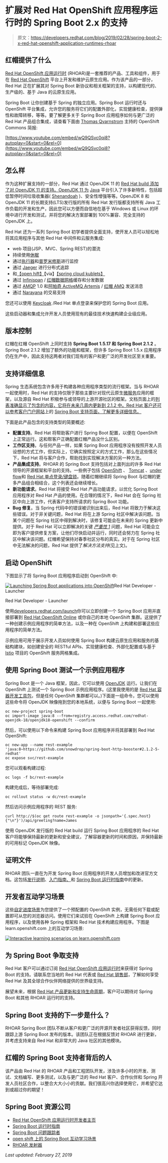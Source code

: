 # 扩展对 Red Hat OpenShift 应用程序运行时的 Spring Boot 2.x 的支持

> 原文：<https://developers.redhat.com/blog/2019/02/28/spring-boot-2-x-red-hat-openshift-application-runtimes-rhoar>

## 红帽提供了什么

[Red Hat OpenShift 应用运行时](https://developers.redhat.com/products/rhoar/overview/) (RHOAR)是一套推荐的产品、工具和组件，用于在 [Red Hat OpenShift](https://www.openshift.com/) 平台上开发和维护云原生应用。作为该产品的一部分，Red Hat 正在扩展其对 Spring Boot 新协议和相关框架的支持，以构建现代的、生产级的、基于 Java 的云原生应用。

Spring Boot 让你创建基于 Spring 的独立应用。Spring Boot 运行时还与 OpenShift 平台集成，允许您的服务将它们的配置外部化，实现健康检查，提供弹性和故障转移，等等。要了解更多关于 Spring Boot 应用程序如何与更广泛的 Red Hat 产品组合集成，请查看下面由 [Thomas Qvarnstrom](https://twitter.com/t_millstream) 主持的 OpenShift Commons 简报:

[https://www.youtube.com/embed/wQ9QSvc0qi8?autoplay=0&start=0&rel=0](https://www.youtube.com/embed/wQ9QSvc0qi8?autoplay=0&start=0&rel=0)

## 怎么样

作为这种扩展支持的一部分，Red Hat 通过 OpenJDK 11 的 [Red Hat build 添加了对 OpenJDK 11 的支持。OpenJDK 11 为](https://developers.redhat.com/products/openjdk) [Java](https://developers.redhat.com/blog/category/java/) 平台引入了许多新特性，包括超低暂停时间垃圾收集器( [Shenandoah](https://openjdk.java.net/projects/shenandoah/) )、安全性增强等等。OpenJDK 8 和 OpenJDK 11 的长期支持(LTS)发行版的所有 Red Hat 发行版都支持所有 Java 工作负载的开发和生产，因此您可以方便而自信地在基于 Windows 或 Linux 的环境中进行开发和测试，并将您的解决方案部署到 100%兼容、完全支持的 OpenJDK 上。

Red Hat 还为一系列 Spring Boot 初学者提供全面支持，使开发人员可以轻松地将其应用程序与其他 Red Hat 中间件和云服务集成:

*   web 项目(JSP、MVC、Spring REST)的潜流
*   持续使用[休眠](http://hibernate.org/)
*   通过[执行器](https://docs.spring.io/spring-boot/docs/current/reference/html/production-ready.html)和[普罗米修斯](https://prometheus.io/)进行监控
*   通过 [Jaeger](https://www.jaegertracing.io/) 进行分布式追踪
*   和[【open hift】](https://www.openshift.com/)【via】[【spring cloud kublets】](https://github.com/spring-cloud/spring-cloud-kubernetes)
*   通过 [Infinispan](http://infinispan.org/) / [红帽数据网格](https://developers.redhat.com/products/datagrid/overview)缓存和分发数据
*   通过 [AMQP](https://activemq.apache.org/artemis/docs/latest/amqp.html) 1.0 和[阿帕奇 ActiveMQ Artemis](https://activemq.apache.org/artemis/) / [红帽 AMQ](https://developers.redhat.com/products/amq/overview) 发送消息
*   通过 [Narayana](http://narayana.io/) 的交易支持

您还可以使用 [Keycloak](https://www.keycloak.org/) /Red Hat 单点登录来保护您的 Spring Boot 应用。

这些启动器和集成允许开发人员使用现有的最佳技术快速构建企业级应用。

## 版本控制

红帽在红帽 OpenShift 上同时支持 **Spring Boot 1.5.17 和 Spring Boot 2.1.2** 。Spring Boot 2.1.2 增加了额外的功能和框架，但许多 Spring Boot 1.5.x 应用程序仍在生产中，因此支持这两者对我们现有的客户和更广泛的开发社区至关重要。

## 支持详细信息

Spring 生态系统包含许多用于构建各种应用程序类型的流行框架。当与 RHOAR 一起使用时，Red Hat 的支持仅限于那些主要针对现代云原生[微服务](https://developers.redhat.com/topics/microservices/)应用的框架，以及源自 Red Hat 积极参与或领导的上游开源社区的框架。文档页面上的[列表准确显示了包含的内容，它将在未来几周内更新到 2.1.2 中。Red Hat 客户还可以参考客户门户网站](https://access.redhat.com/documentation/en-us/red_hat_openshift_application_runtimes/1/html-single/red_hat_openshift_application_runtimes_release_notes/#rn-runtime-components-spring-boot)上的 [Spring Boot 支持页面，了解更多详细信息。](https://access.redhat.com/articles/3710221)

下面是此产品包含的支持类型的简要概述:

*   **配置支持**。Red Hat 将帮助客户进行 Spring Boot 配置，以便在 OpenShift 上正常运行。这和帮客户正确配置红帽产品没什么区别。
*   **工作区支持**。与任何产品一样，如果 Spring Boot 应用程序没有按照开发人员设想的方式工作，但实际上，它确实按照定义的方式工作，那么在这些情况下，Red Hat 将与客户合作，帮助找到实现解决方案的另一种方法。
*   **产品集成支持**。RHOAR 的 Spring Boot 支持包括对上面列出的许多 Red Hat 领导的开源框架和平台的支持。一些例子包括 [OpenShift](https://openshift.com) 、 [Tomcat](https://tomcat.apache.org) 、[under flow](http://undertow.io/)和 [Red Hat 单点登录/键盘锁](https://access.redhat.com/products/red-hat-single-sign-on)。随着红帽继续将 Spring Boot 与红帽的更多产品组合相结合，这个列表还会继续增长。
*   **新功能请求**。Red Hat 将接受 Red Hat 产品功能请求，以优化 Spring Boot 应用程序对 Red Hat 产品的使用。在合理的情况下，Red Hat 会在 Spring 社区中向上游工作，代表客户支持所请求的 Spring Boot 功能。
*   **Bug 修复**。当 Spring 代码中的错误被识别出来后，Red Hat 将致力于解决这些错误。对于非关键问题，Red Hat 将在上游 Spring 社区中解决该问题。当某个问题在 Spring 社区中得到解决时，该修复可能会在未来的 Spring 更新中提供。对于 Red Hat 可以立即解决的关键 [*严重性 1*](https://access.redhat.com/support/policy/severity/) 问题，Red Hat 可能会立即为客户提供修复方案，让他们尽快启动并运行，同时还会努力在 Spring 社区中解决该问题。红帽希望保持对春季社区分布的真实。对于在 Spring 社区中无法解决的问题，Red Hat 提供了*解决方法支持*(见上文)。

## 启动 OpenShift

下图显示了将 Spring Boot 应用程序启动到 OpenShift 中:

[![Launching Spring Boot applications into OpenShift](img/0a1df0486e7a97db7c91f1afde3a8baa.png "Screenshot from 2019-02-26 09-34-25")](/sites/default/files/blog/2019/02/Screenshot-from-2019-02-26-09-34-25.png)Red Hat Developer - Launcher

Red Hat Developer - Launcher

使用[developers.redhat.com/launch](https://developers.redhat.com/launch)你可以立即创建一个 Spring Boot 应用并直接部署到 [Red Hat OpenShift Online](http://openshift.com/) 或你自己的本地 OpenShift 集群。这提供了一种创建示例应用程序的简单方法，以及一种在 OpenShift 上构建和部署这些应用程序的简单方法。

示例应用可用于展示开发人员如何使用 Spring Boot 构建云原生应用和服务的基础构建块，如创建安全的 RESTful APIs、实现健康检查、外部化配置或与基于 [Istio](https://developers.redhat.com/topics/service-mesh/) 项目的 OpenShift 服务网格集成。

## 使用 Spring Boot 测试一个示例应用程序

Spring Boot 是一个 Java 框架，因此，它可以使用 [OpenJDK](https://developers.redhat.com/products/openjdk/overview/) 运行。让我们在 OpenShift 上测试一个 Spring Boot 示例应用程序。(这里我使用的是 [Red Hat 容器开发工具包](https://developers.redhat.com/products/cdk/overview/)，但是任何 OpenShift 集群都可以。)下面是一组命令，您可以使用这些命令将 OpenJDK 映像拖到您的本地系统，以便与 Spring Boot 一起使用:

```
oc new-project spring-boot
oc import-image java:8 --from=registry.access.redhat.com/redhat-openjdk-18/openjdk18-openshift --confirm
```

然后，可以使用以下命令来构建 Spring Boot 应用程序并将其部署到 Red Hat OpenShift:

```
oc new-app --name rest-example 'java:8~https://github.com/snowdrop/spring-boot-http-booster#2.1.2-5-redhat'
oc expose svc/rest-example
```

您可以观看构建过程:

```
oc logs -f bc/rest-example
```

构建完成后，等待部署完成:

```
oc rollout status -w dc/rest-example
```

然后访问示例应用程序的 REST 服务:

```
curl http://$(oc get route rest-example -o jsonpath='{.spec.host}{"\n"}')/api/greeting?name=James
```

使用 OpenJDK 发行版的 Red Hat build 运行 Spring Boot 应用程序的 Red Hat 客户将能够保持最新的更新和安全建议，了解容器更新的时间和原因，并保持最新的可用标记 OpenJDK 映像。

## 证明文件

RHOAR 团队一直在为开发 Spring Boot 应用程序的开发人员增加和改进官方文档。这包括[发行说明](https://access.redhat.com/documentation/en-us/red_hat_openshift_application_runtimes/1/html/red_hat_openshift_application_runtimes_release_notes/)、[入门指南、](https://access.redhat.com/documentation/en-us/red_hat_openshift_application_runtimes/1/html/getting_started_with_red_hat_openshift_application_runtimes/)和 [Spring Boot 运行时指南](https://access.redhat.com/documentation/en-us/red_hat_openshift_application_runtimes/1/html/spring_boot_runtime_guide/)中的更新。

## 开发者互动学习场景

这些[自定进度场景](https://learn.openshift.com/middleware/courses/middleware-spring-boot/)为您提供了一个预配置的 OpenShift 实例，无需任何下载或配置即可从您的浏览器访问。使用它们来试验在 OpenShift 上构建 Spring Boot 应用程序，以及使用各种 Spring 框架和 Red Hat 技术构建应用程序。下图是 learn.openshift.com 上的互动学习场景:

[![Interactive learning scenarios on learn.openshift.com](img/f9fd32be57e0102082448116b6b74ec1.png)](http://learn.openshift.com)

## 为 Spring Boot 争取支持

Red Hat 客户可以通过订阅 [Red Hat OpenShift 应用运行时](https://developers.redhat.com/products/rhoar/overview/)来获得对 Spring Boot 的支持。请联系您当地的 Red Hat 代表或 [Red Hat 销售部](https://www.redhat.com/en/about/contact/sales)，了解如何享受 Red Hat 及其全球合作伙伴网络提供的世界级支持。

展望未来，根据 [Red Hat 产品更新和支持生命周期](https://access.redhat.com/support/policy/updates/jboss_notes/)，客户可以期待对 Spring Boot 和其他 RHOAR 运行时的支持。

## Spring Boot 支持的下一步是什么？

RHOAR Spring Boot 团队不断从客户和更广泛的开源开发者社区获得反馈，同时跟踪上游 Spring Boot 发布的版本。该团队正在根据反馈对 RHOAR 进行更新，并考虑支持来自 Red Hat 和非常大的 Java 社区的其他模块。

## 红帽的 Spring Boot 支持者背后的人

该产品由 Red Hat 的 RHOAR 产品和工程团队开发，涉及许多小时的开发、测试、文档编写、更多测试，以及与更广泛的 Red Hat 客户、合作伙伴和 Spring 开发人员社区合作，以整合大大小小的贡献。我们很高兴你选择使用它，并希望它达到或超过你的期望！

## Spring Boot 资源公司

*   [Red Hat OpenShift 应用运行时开发者主页](https://developers.redhat.com/products/rhoar/overview/)
*   [Spring Boot 运行时指南](https://access.redhat.com/documentation/en-us/red_hat_openshift_application_runtimes/1/html/spring_boot_runtime_guide/)
*   [Spring Boot 问题跟踪者](https://issues.jboss.org/projects/SB)
*   [open shift 上的 Spring Boot 互动学习场景](https://learn.openshift.com/middleware/courses/middleware-spring-boot/)
*   [RHOAR 发射器](https://developers.redhat.com/launch)

*Last updated: February 27, 2019*